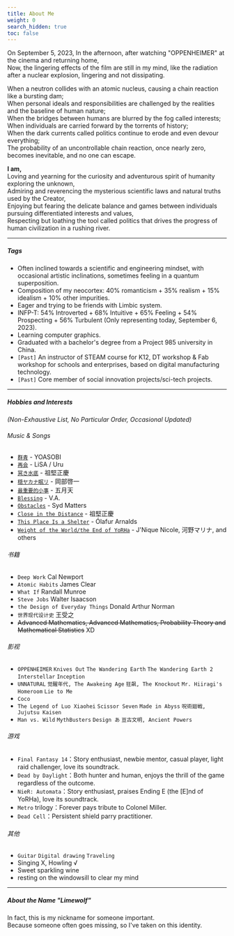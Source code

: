 ```yaml
---
title: About Me
weight: 0
search_hidden: true
toc: false
---
```


On September 5, 2023,
In the afternoon, after watching "OPPENHEIMER" at the cinema and returning home,  
Now, the lingering effects of the film are still in my mind, like the radiation after a nuclear explosion, lingering and not dissipating.

When a neutron collides with an atomic nucleus, causing a chain reaction like a bursting dam;  
When personal ideals and responsibilities are challenged by the realities and the baseline of human nature;  
When the bridges between humans are blurred by the fog called interests;  
When individuals are carried forward by the torrents of history;  
When the dark currents called politics continue to erode and even devour everything;  
The probability of an uncontrollable chain reaction, once nearly zero, becomes inevitable, and no one can escape.

**I am,**  
Loving and yearning for the curiosity and adventurous spirit of humanity exploring the unknown,  
Admiring and reverencing the mysterious scientific laws and natural truths used by the Creator,  
Enjoying but fearing the delicate balance and games between individuals pursuing differentiated interests and values,  
Respecting but loathing the tool called politics that drives the progress of human civilization in a rushing river.

-----
##### Tags

- Often inclined towards a scientific and engineering mindset, with occasional artistic inclinations, sometimes feeling in a quantum superposition.
- Composition of my neocortex: 40% romanticism + 35% realism + 15% idealism + 10% other impurities.
- Eager and trying to be friends with Limbic system.
- INFP-T: 54% Introverted + 68% Intuitive + 65% Feeling + 54% Prospecting + 56% Turbulent (Only representing today, September 6, 2023).
- Learning computer graphics.
- Graduated with a bachelor's degree from a Project 985 university in China.
- `[Past]` An instructor of STEAM course for K12, DT workshop & Fab workshop for schools and enterprises, based on digital manufacturing technology.
- `[Past]` Core member of social innovation projects/sci-tech projects.

-----

##### Hobbies and Interests 
*(Non-Exhaustive List, No Particular Order, Occasional Updated)*
###### Music & Songs
- [`群青`](https://music.163.com/song?id=1472480890) - YOASOBI
- [`再会`](https://music.163.com/song?id=1492062605) - LiSA / Uru
- [`冥き水底`](https://music.163.com/song?id=1391211268) - 祖堅正慶
- [`穏ヤカナ眠リ`](https://music.163.com/song?id=468490565) - 岡部啓一
- [`最重要的小事`](https://music.163.com/song?id=385905) - 五月天
- [`Blessing`](https://music.163.com/song?id=31234244) - V.A.
- [`Obstacles`](https://music.163.com/song?id=30496504) - Syd Matters
- [`Close in the Distance`](https://music.163.com/song?id=1923195180) - 祖堅正慶
- [`This Place Is a Shelter`](https://music.163.com/song?id=16139397) - Ólafur Arnalds
- [`Weight of the World/the End of YoRHa`](https://music.163.com/song?id=468490608) - J'Nique Nicole, 河野マリナ, and others

###### 书籍
- `Deep Work` Cal Newport
- `Atomic Habits` James Clear
- `What If` Randall Munroe
- `Steve Jobs` Walter Isaacson
- `the Design of Everyday Things` Donald Arthur Norman
- `世界现代设计史` 王受之 
- ~~Advanced Mathematics, Advanced Mathematics, Probability Theory and Mathematical Statistics~~ XD

###### 影视
- `OPPENHEIMER` `Knives Out` `The Wandering Earth` `The Wandering Earth 2` `Interstellar` `Inception`
- `UNNATURAL` `觉醒年代, The Awakeing Age` `狂飙, The Knockout` `Mr. Hiiragi's Homeroom` `Lie to Me`
- `Coco` 
- `The Legend of Luo Xiaohei` `Scissor Seven` `Made in Abyss` `呪術廻戦, Jujutsu Kaisen`
- `Man vs. Wild` `MythBusters` `Design あ` `亘古文明, Ancient Powers`

###### 游戏
- `Final Fantasy 14`：Story enthusiast, newbie mentor, casual player, light raid challenger, love its soundtrack.
- `Dead by Daylight`：Both hunter and human, enjoys the thrill of the game regardless of the outcome.
- `NieR: Automata`：Story enthusiast, praises Ending E (the [E]nd of YoRHa), love its soundtrack.
- `Metro` trilogy：Forever pays tribute to Colonel Miller.
- `Dead Cell`：Persistent shield parry practitioner.

###### 其他
- `Guitar` `Digital drawing` `Traveling`
- Singing X, Howling √
- Sweet sparkling wine
- resting on the windowsill to clear my mind

-----
##### About the Name "Limewolf"
In fact, this is my nickname for someone important.  
Because someone often goes missing, so I've taken on this identity.